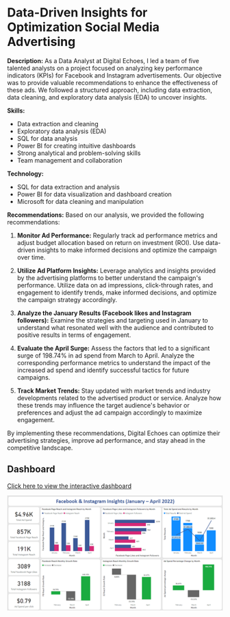 # Data-Driven Insights for Optimization Social Media Advertising

**Description:**
As a Data Analyst at Digital Echoes, I led a team of five talented analysts on a project focused on analyzing key performance indicators (KPIs) for Facebook and Instagram advertisements. Our objective was to provide valuable recommendations to enhance the effectiveness of these ads. We followed a structured approach, including data extraction, data cleaning, and exploratory data analysis (EDA) to uncover insights.

**Skills:**
- Data extraction and cleaning
- Exploratory data analysis (EDA)
- SQL for data analysis
- Power BI for creating intuitive dashboards
- Strong analytical and problem-solving skills
- Team management and collaboration

**Technology:**
- SQL for data extraction and analysis
- Power BI for data visualization and dashboard creation
- Microsoft for data cleaning and manipulation

**Recommendations:**
Based on our analysis, we provided the following recommendations:

1. **Monitor Ad Performance:** Regularly track ad performance metrics and adjust budget allocation based on return on investment (ROI). Use data-driven insights to make informed decisions and optimize the campaign over time.

2. **Utilize Ad Platform Insights:** Leverage analytics and insights provided by the advertising platforms to better understand the campaign's performance. Utilize data on ad impressions, click-through rates, and engagement to identify trends, make informed decisions, and optimize the campaign strategy accordingly.

3. **Analyze the January Results (Facebook likes and Instagram followers):** Examine the strategies and targeting used in January to understand what resonated well with the audience and contributed to positive results in terms of engagement.

4. **Evaluate the April Surge:** Assess the factors that led to a significant surge of 198.74% in ad spend from March to April. Analyze the corresponding performance metrics to understand the impact of the increased ad spend and identify successful tactics for future campaigns.

5. **Track Market Trends:** Stay updated with market trends and industry developments related to the advertised product or service. Analyze how these trends may influence the target audience's behavior or preferences and adjust the ad campaign accordingly to maximize engagement.

By implementing these recommendations, Digital Echoes can optimize their advertising strategies, improve ad performance, and stay ahead in the competitive landscape.

## Dashboard
[Click here to view the interactive dashboard](https://app.powerbi.com/view?r=eyJrIjoiZDc3YjFlYTYtOGMxMS00N2Y5LTg4NDctODg4ZmVhY2RlMzVlIiwidCI6ImRmODY3OWNkLWE4MGUtNDVkOC05OWFjLWM4M2VkN2ZmOTVhMCJ9)

![Dashboard](https://github.com/JesumboOludipe/PortfolioProjects/blob/main/Extracting%20Insights%20from%20Facebook%20and%20Instagram%20Adverts%20-%20SQL/Dashboard.png)
